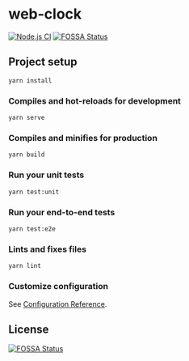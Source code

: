 # web-clock

[![Node.js CI](https://github.com/kou64yama/web-clock/workflows/Node.js%20CI/badge.svg)](https://github.com/kou64yama/web-clock/actions?query=workflow%3A"Node.js+CI"+branch%3Amain)
[![FOSSA Status](https://app.fossa.com/api/projects/git%2Bgithub.com%2Fkou64yama%2Fweb-clock.svg?type=shield)](https://app.fossa.com/projects/git%2Bgithub.com%2Fkou64yama%2Fweb-clock?ref=badge_shield)

## Project setup

```
yarn install
```

### Compiles and hot-reloads for development

```
yarn serve
```

### Compiles and minifies for production

```
yarn build
```

### Run your unit tests

```
yarn test:unit
```

### Run your end-to-end tests

```
yarn test:e2e
```

### Lints and fixes files

```
yarn lint
```

### Customize configuration

See [Configuration Reference](https://cli.vuejs.org/config/).

## License

[![FOSSA Status](https://app.fossa.com/api/projects/git%2Bgithub.com%2Fkou64yama%2Fweb-clock.svg?type=large)](https://app.fossa.com/projects/git%2Bgithub.com%2Fkou64yama%2Fweb-clock?ref=badge_large)
